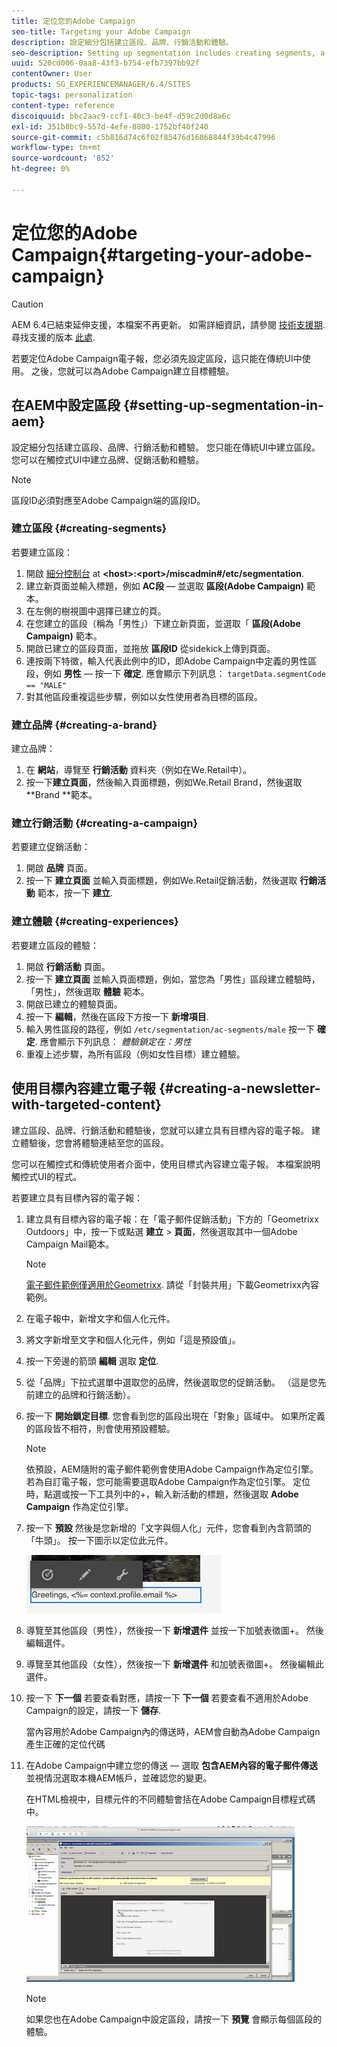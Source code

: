 ```yaml
---
title: 定位您的Adobe Campaign
seo-title: Targeting your Adobe Campaign
description: 設定細分包括建立區段、品牌、行銷活動和體驗。
seo-description: Setting up segmentation includes creating segments, a brand, campaign, and experiences.
uuid: 520cd006-0aa8-43f3-b754-efb7397bb92f
contentOwner: User
products: SG_EXPERIENCEMANAGER/6.4/SITES
topic-tags: personalization
content-type: reference
discoiquuid: bbc2aac9-ccf1-40c3-be4f-d59c2d0d8a6c
exl-id: 351b8bc9-557d-4efe-8800-1752bf40f240
source-git-commit: c5b816d74c6f02f85476d16868844f39b4c47996
workflow-type: tm+mt
source-wordcount: '852'
ht-degree: 0%

---
```


# 定位您的Adobe Campaign{#targeting-your-adobe-campaign}

>[!CAUTION]
>
>AEM 6.4已結束延伸支援，本檔案不再更新。 如需詳細資訊，請參閱 [技術支援期](https://helpx.adobe.com//tw/support/programs/eol-matrix.html). 尋找支援的版本 [此處](https://experienceleague.adobe.com/docs/).

若要定位Adobe Campaign電子報，您必須先設定區段，這只能在傳統UI中使用。 之後，您就可以為Adobe Campaign建立目標體驗。

## 在AEM中設定區段 {#setting-up-segmentation-in-aem}

設定細分包括建立區段、品牌、行銷活動和體驗。 您只能在傳統UI中建立區段。 您可以在觸控式UI中建立品牌、促銷活動和體驗。

>[!NOTE]
>
>區段ID必須對應至Adobe Campaign端的區段ID。

### 建立區段 {#creating-segments}

若要建立區段：

1. 開啟 [細分控制台](http://localhost:4502/miscadmin#/etc/segmentation) at **&lt;host>:&lt;port>/miscadmin#/etc/segmentation**.
1. 建立新頁面並輸入標題，例如 **AC段**  — 並選取 **區段(Adobe Campaign)** 範本。
1. 在左側的樹視圖中選擇已建立的頁。
1. 在您建立的區段（稱為「男性」）下建立新頁面，並選取「 **區段(Adobe Campaign)** 範本。
1. 開啟已建立的區段頁面，並拖放 **區段ID** 從sidekick上傳到頁面。
1. 連按兩下特徵，輸入代表此例中的ID，即Adobe Campaign中定義的男性區段，例如 **男性**  — 按一下 **確定**. 應會顯示下列訊息： `targetData.segmentCode == "MALE"`
1. 對其他區段重複這些步驟，例如以女性使用者為目標的區段。

### 建立品牌 {#creating-a-brand}

建立品牌：

1. 在 **網站**，導覽至 **行銷活動** 資料夾（例如在We.Retail中）。
1. 按一下**建立頁面**，然後輸入頁面標題，例如We.Retail Brand，然後選取**Brand **範本。

### 建立行銷活動 {#creating-a-campaign}

若要建立促銷活動：

1. 開啟 **品牌** 頁面。
1. 按一下 **建立頁面** 並輸入頁面標題，例如We.Retail促銷活動，然後選取 **行銷活動** 範本，按一下 **建立**.

### 建立體驗 {#creating-experiences}

若要建立區段的體驗：

1. 開啟 **行銷活動** 頁面。
1. 按一下 **建立頁面** 並輸入頁面標題，例如，當您為「男性」區段建立體驗時，「男性」，然後選取 **體驗** 範本。
1. 開啟已建立的體驗頁面。
1. 按一下 **編輯**，然後在區段下方按一下 **新增項目**.
1. 輸入男性區段的路徑，例如 `/etc/segmentation/ac-segments/male` 按一下 **確定**. 應會顯示下列訊息： *體驗鎖定在：男性*
1. 重複上述步驟，為所有區段（例如女性目標）建立體驗。

## 使用目標內容建立電子報 {#creating-a-newsletter-with-targeted-content}

建立區段、品牌、行銷活動和體驗後，您就可以建立具有目標內容的電子報。 建立體驗後，您會將體驗連結至您的區段。

您可以在觸控式和傳統使用者介面中，使用目標式內容建立電子報。 本檔案說明觸控式UI的程式。

若要建立具有目標內容的電子報：

1. 建立具有目標內容的電子報：在「電子郵件促銷活動」下方的「Geometrixx Outdoors」中，按一下或點選 **建立** > **頁面**，然後選取其中一個Adobe Campaign Mail範本。

   >[!NOTE]
   >
   >[電子郵件範例僅適用於Geometrixx](/help/sites-developing/we-retail.md#weretail). 請從「封裝共用」下載Geometrixx內容範例。

1. 在電子報中，新增文字和個人化元件。
1. 將文字新增至文字和個人化元件，例如「這是預設值」。
1. 按一下旁邊的箭頭 **編輯** 選取 **定位**.
1. 從「品牌」下拉式選單中選取您的品牌，然後選取您的促銷活動。 （這是您先前建立的品牌和行銷活動）。
1. 按一下 **開始鎖定目標**. 您會看到您的區段出現在「對象」區域中。 如果所定義的區段皆不相符，則會使用預設體驗。

   >[!NOTE]
   >
   >依預設，AEM隨附的電子郵件範例會使用Adobe Campaign作為定位引擎。 若為自訂電子報，您可能需要選取Adobe Campaign作為定位引擎。 定位時，點選或按一下工具列中的+，輸入新活動的標題，然後選取 **Adobe Campaign** 作為定位引擎。

1. 按一下 **預設** 然後是您新增的「文字與個人化」元件，您會看到內含箭頭的「牛頭」。 按一下圖示以定位此元件。

   ![chlimage_1-165](assets/chlimage_1-165.png)

1. 導覽至其他區段（男性），然後按一下 **新增選件** 並按一下加號表徵圖+。 然後編輯選件。
1. 導覽至其他區段（女性），然後按一下 **新增選件** 和加號表徵圖+。 然後編輯此選件。
1. 按一下 **下一個** 若要查看對應，請按一下 **下一個** 若要查看不適用於Adobe Campaign的設定，請按一下 **儲存**.

   當內容用於Adobe Campaign內的傳送時，AEM會自動為Adobe Campaign產生正確的定位代碼

1. 在Adobe Campaign中建立您的傳送 — 選取 **包含AEM內容的電子郵件傳送** 並視情況選取本機AEM帳戶，並確認您的變更。

   在HTML檢視中，目標元件的不同體驗會括在Adobe Campaign目標程式碼中。

   ![chlimage_1-166](assets/chlimage_1-166.png)

   >[!NOTE]
   >
   >如果您也在Adobe Campaign中設定區段，請按一下 **預覽** 會顯示每個區段的體驗。
